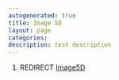 ```yaml
---
autogenerated: true
title: Image 5D
layout: page
categories: 
description: test description
---
```


1.  REDIRECT [Image5D](Image5D)
